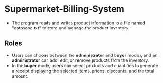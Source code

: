 ﻿# Supermarket-Billing-System
- The program reads and writes product information to a file named "database.txt" to store and manage the product inventory.

## Roles
- Users can choose between the **administrator** and **buyer** modes, and an **administrator** can add, edit, or remove products from the inventory.
- In the **buyer** mode, users can select products and quantities to generate a receipt displaying the selected items, prices, discounts, and the total amount.
